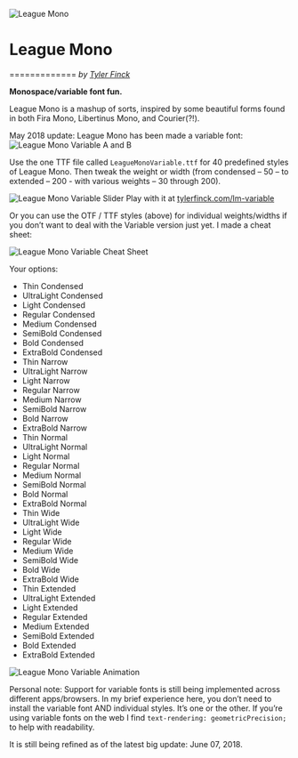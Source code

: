 ![League Mono](https://raw.githubusercontent.com/sursly/leaguemono/master/imgs/leaguemono-sample.png)

# League Mono
=============
_by [Tyler Finck](http://www.tylerfinck.com)_

**Monospace/variable font fun.** 

League Mono is a mashup of sorts, inspired by some beautiful forms found in both Fira Mono, Libertinus Mono, and Courier(?!). 


May 2018 update: League Mono has been made a variable font:
![League Mono Variable A and B](https://raw.githubusercontent.com/sursly/leaguemono/master/imgs/variable-A-B.png)

Use the one TTF file called `LeagueMonoVariable.ttf` for 40 predefined styles of League Mono. Then tweak the weight or width (from condensed – 50 – to extended – 200 - with various weights – 30 through 200).

![League Mono Variable Slider](https://raw.githubusercontent.com/sursly/leaguemono/master/imgs/lm-sliders-fincksite.gif)
Play with it at [tylerfinck.com/lm-variable](http://tylerfinck.com/leaguemonovariable/)


Or you can use the OTF / TTF styles (above) for individual weights/widths if you don’t want to deal with the Variable version just yet. I made a cheat sheet:

![League Mono Variable Cheat Sheet](https://raw.githubusercontent.com/sursly/leaguemono/master/imgs/leaguemonovariable-type2-sample.png)

Your options:
- Thin Condensed
- UltraLight Condensed
- Light Condensed
- Regular Condensed
- Medium Condensed
- SemiBold Condensed
- Bold Condensed
- ExtraBold Condensed
- Thin Narrow
- UltraLight Narrow
- Light Narrow
- Regular Narrow
- Medium Narrow
- SemiBold Narrow
- Bold Narrow
- ExtraBold Narrow
- Thin Normal
- UltraLight Normal
- Light Normal
- Regular Normal
- Medium Normal
- SemiBold Normal
- Bold Normal
- ExtraBold Normal
- Thin Wide
- UltraLight Wide
- Light Wide
- Regular Wide
- Medium Wide
- SemiBold Wide
- Bold Wide
- ExtraBold Wide
- Thin Extended
- UltraLight Extended
- Light Extended
- Regular Extended
- Medium Extended
- SemiBold Extended
- Bold Extended
- ExtraBold Extended

![League Mono Variable Animation](https://raw.githubusercontent.com/sursly/leaguemono/master/imgs/lm-animated.gif)


Personal note: Support for variable fonts is still being implemented across different apps/browsers. In my brief experience here, you don’t need to install the variable font AND individual styles. It’s one or the other. If you’re using variable fonts on the web I find `text-rendering: geometricPrecision;` to help with readability. 

It is still being refined as of the latest big update: June 07, 2018.

